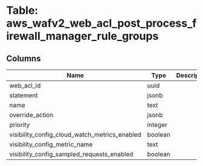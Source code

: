 
# Table: aws_wafv2_web_acl_post_process_firewall_manager_rule_groups

## Columns
| Name        | Type           | Description  |
| ------------- | ------------- | -----  |
|web_acl_id|uuid||
|statement|jsonb||
|name|text||
|override_action|jsonb||
|priority|integer||
|visibility_config_cloud_watch_metrics_enabled|boolean||
|visibility_config_metric_name|text||
|visibility_config_sampled_requests_enabled|boolean||

